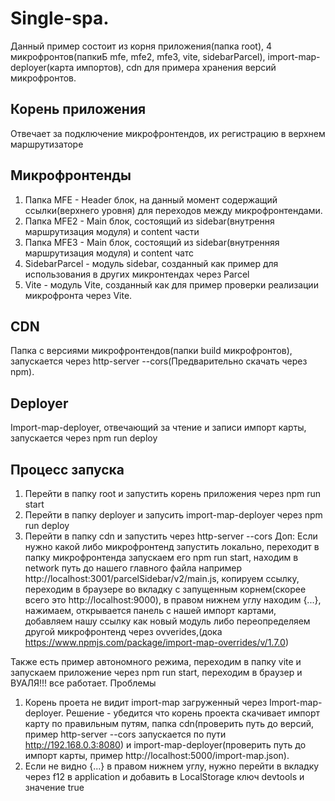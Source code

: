 # Single-spa.
Данный пример состоит из корня приложения(папка root), 4 микрофронтов(папкиБ mfe, mfe2, mfe3, vite, sidebarParcel), import-map-deployer(карта импортов), cdn для примера хранения версий микрофронтов.

## Корень приложения
Отвечает за подключение микрофронтендов, их регистрацию в верхнем маршрутизаторе

## Микрофронтенды
1. Папка MFE - Header блок, на данный момент содержащий ссылки(верхнего уровня) для переходов между микрофронтендами.
2. Папка MFE2 - Main блок, состоящий из sidebar(внутрення маршрутизация модуля) и content части
3. Папка MFE3 - Main блок, состоящий из sidebar(внутренняя маршрутизация модуля) и content чатс
4. SidebarParcel - модуль sidebar, созданный как пример для использования в других микронтендах через Parcel
5. Vite - модуль Vite, созданный как для пример проверки реализации микрофронта через Vite.

## CDN
Папка с версиями микрофронтендов(папки build микрофронтов), запускается через http-server --cors(Предварительно скачать через npm).

## Deployer
Import-map-deployer, отвечающий за чтение и записи импорт карты, запускается через npm run deploy

## Процесс запуска
1. Перейти в папку root и запустить корень приложения через npm run start
2. Перейти в папку deployer и запусить import-map-deployer через npm run deploy
3. Перейти в папку cdn и запустить через http-server --cors
Доп:
Если нужно какой либо микрофронтенд запустить локально, переходит в папку микрофронтенда запускаем его npm run start, находим в network путь до нашего главного файла например http://localhost:3001/parcelSidebar/v2/main.js, копируем ссылку, переходим в браузере во вкладку с запущенным корнем(скорее всего это http://localhost:9000), в правом нижнем углу находим {...}, нажимаем, открывается панель с нашей импорт картами, добавляем нашу ссылку как новый модуль либо переопределяем другой микрофронтенд через ovverides,(дока https://www.npmjs.com/package/import-map-overrides/v/1.7.0)

Также есть пример автономного режима, переходим в папку vite и запускаем приложение через npm run start, переходим в браузер и ВУАЛЯ!!! все работает.
Проблемы
1. Корень проета не видит import-map загруженный через Import-map-deployer. Решение - убедится что корень проекта скачивает импорт карту по правильным путям, папка cdn(проверить путь до версий, пример http-server --cors запускается по пути http://192.168.0.3:8080) и import-map-deployer(проверить путь до импорт карты, пример http://localhost:5000/import-map.json).
2. Если не видно {...} в правом нижнем углу, нужно перейти в вкладку через f12 в application и добавить в LocalStorage ключ devtools и значение true